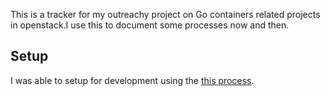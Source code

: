 
This is a tracker for my outreachy project on Go containers related projects in openstack.I use this to document some processes now and then.

## Setup

I was able to setup for development using the [this process](Doc/setup.md).